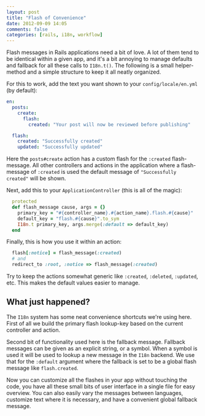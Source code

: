 ```yaml
---
layout: post
title: "Flash of Convenience"
date: 2012-09-09 14:05
comments: false
categories: [rails, i18n, workflow]
---
```


Flash messages in Rails applications need a bit of love. A lot of them tend to be identical within a given app, and it's a bit annoying to manage defaults and fallback for all these calls to `I18n.t()`. The following is a small helper-method and a simple structure to keep it all neatly organized.


For this to work, add the text you want shown to your `config/locale/en.yml` (by default):

```yaml
en:
  posts:
    create:
      flash:
        created: "Your post will now be reviewed before publishing"

  flash:
    created: "Successfully created"
    updated: "Successfully updated"
```

Here the `posts#create` action has a custom flash for the `:created` flash-message. All other controllers and actions in the application where a flash-message of `:created` is used the default message of `"Successfully created"` will be shown.

Next, add this to your `ApplicationController` (this is all of the magic):
```ruby
  protected
  def flash_message cause, args = {}
    primary_key = "#{controller_name}.#{action_name}.flash.#{cause}"
    default_key = "flash.#{cause}".to_sym
    I18n.t primary_key, args.merge(:default => default_key)
  end
```

Finally, this is how you use it within an action:
```ruby
  flash[:notice] = flash_message(:created)
  # and
  redirect_to :root, :notice => flash_message(:created)
```

Try to keep the actions somewhat generic like `:created`, `:deleted`, `:updated`, etc. This makes the default values easier to manage.


What just happened?
-------------------

The `I18n` system has some neat convenience shortcuts we're using here. First of all we build the primary flash lookup-key based on the current controller and action.

Second bit of functionality used here is the fallback message. Fallback messages can be given as an explicit string, or a symbol. When a symbol is used it will be used to lookup a new message in the `I18n` backend. We use that for the `:default` argument where the fallback is set to be a global flash message like `flash.created`.

Now you can customize all the flashes in your app without touching the code, you have all these small bits of user interface in a single file for easy overview. You can also easily vary the messages between languages, customize text where it is necessary, and have a convenient global fallback message.